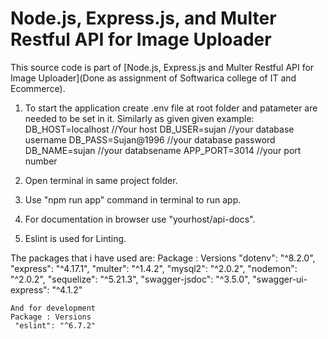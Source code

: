 # Node.js, Express.js, and Multer Restful API for Image Uploader

This source code is part of [Node.js, Express.js and Multer Restful API for Image Uploader](Done as assignment of Softwarica college of IT and Ecommerce).

1. To start the application create .env file at root folder and patameter are needed to be set in it. Similarly as given given example:
DB_HOST=localhost          //Your host
DB_USER=sujan		   //your database username
DB_PASS=Sujan@1996         //your database password
DB_NAME=sujan		   //your databsename
APP_PORT=3014              //your port number


2. Open terminal in same project folder.

3. Use "npm run app" command in terminal to run app.

4. For documentation in browser use "yourhost/api-docs".

5. Eslint is used for Linting. 

The packages that i have used are:
    Package : Versions
    "dotenv": "^8.2.0",
    "express": "^4.17.1",
    "multer": "^1.4.2",
    "mysql2": "^2.0.2",
    "nodemon": "^2.0.2",
    "sequelize": "^5.21.3",
    "swagger-jsdoc": "^3.5.0",
    "swagger-ui-express": "^4.1.2"

    And for development
    Package : Versions
     "eslint": "^6.7.2"
